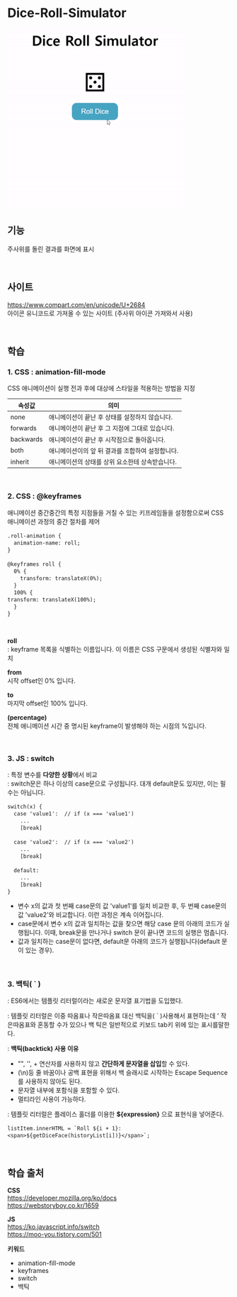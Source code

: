 # Dice-Roll-Simulator

<img src="./dice-roll.gif" width="400">

## 기능 
주사위를 돌린 결과를 화면에 표시 

<br>

## 사이트   
https://www.compart.com/en/unicode/U+2684  
아이콘 유니코드로 가져올 수 있는 사이트 (주사위 아이콘 가져와서 사용)   
 

<br>

## 학습
### 1. CSS : animation-fill-mode 
CSS 애니메이션이 실행 전과 후에 대상에 스타일을 적용하는 방법을 지정

|속성값|의미|
|---|---|
|none|애니메이션이 끝난 후 상태를 설정하지 않습니다.|
|forwards|애니메이션이 끝난 후 그 지점에 그대로 있습니다.|
|backwards|애니메이션이 끝난 후 시작점으로 돌아옵니다.|
|both|애니메이션이의 앞 뒤 결과를 조합하여 설정합니다.|
|inherit|애니메이션의 상태를 상위 요소한테 상속받습니다.|

<br>

### 2. CSS : @keyframes 
애니메이션 중간중간의 특정 지점들을 거칠 수 있는 키프레임들을 설정함으로써 CSS 애니메이션 과정의 중간 절차를 제어   
```
.roll-animation {
  animation-name: roll;
}

@keyframes roll {
  0% {
    transform: translateX(0%);
  }
  100% {
transform: translateX(100%);
  }
}
```
<br>  

**roll**  
: keyframe 목록을 식별하는 이름입니다. 이 이름은 CSS 구문에서 생성된 식별자와 일치  

**from**  
시작 offset인 0% 입니다.

**to**  
마지막 offset인 100% 입니다.

**(percentage)**  
전체 애니메이션 시간 중 명시된 keyframe이 발생해야 하는 시점의 %입니다.   

<br>

### 3. JS : switch  
: 특정 변수를 **다양한 상황**에서 비교    
: switch문은 하나 이상의 case문으로 구성됩니다. 대개 default문도 있지만, 이는 필수는 아닙니다.  
```
switch(x) {
  case 'value1':  // if (x === 'value1')
    ...
    [break]

  case 'value2':  // if (x === 'value2')
    ...
    [break]

  default:
    ...
    [break]
}
```
- 변수 x의 값과 첫 번째 case문의 값 'value1'를 일치 비교한 후, 두 번째 case문의 값 'value2'와 비교합니다. 이런 과정은 계속 이어집니다.  
- case문에서 변수 x의 값과 일치하는 값을 찾으면 해당 case 문의 아래의 코드가 실행됩니다. 이때, break문을 만나거나 switch 문이 끝나면 코드의 실행은 멈춥니다.
- 값과 일치하는 case문이 없다면, default문 아래의 코드가 실행됩니다(default 문이 있는 경우).

<br>

### 3. 백틱( ` )  
: ES6에서는 템플릿 리터럴이라는 새로운 문자열 표기법을 도입했다.

: 템플릿 리터럴은 이중 따옴표나 작은따옴표 대신 백틱을( ` )사용해서 표현하는데 ' 작은따옴표와 혼동할 수가 있으나 백 틱은 일반적으로 키보드 tab키 위에 있는 표시를말한다.

: **백틱(backtick) 사용 이유**

- "", '', + 연산자를 사용하지 않고 **간단하게 문자열을 삽입**할 수 있다.
- (\n)등 줄 바꿈이나 공백 표현을 위해서 백 슬래시로 시작하는 Escape Sequence를 사용하지 않아도 된다.
- 문자열 내부에 포함식을 포함할 수 있다.
- 멀티라인 사용이 가능하다.

: 템플릿 리터럴은 플레이스 홀더를 이용한 **${expression}** 으로 표현식을 넣어준다.

```
listItem.innerHTML = `Roll ${i + 1}: <span>${getDiceFace(historyList[i])}</span>`;
```

<br>

## 학습 출처 
**CSS**   
https://developer.mozilla.org/ko/docs  
https://webstoryboy.co.kr/1659  

**JS**  
https://ko.javascript.info/switch  
https://moo-you.tistory.com/501  

**키워드**   
- animation-fill-mode    
- keyframes  
- switch  
- 백틱

